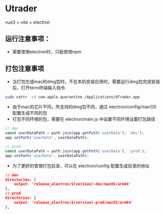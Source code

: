 # Utrader
vue3 + vite + electron

## 运行注意事项：
- 需要使用electron时，只能使用npm

## 打包注意事项
- 当打包生成mac的dmg包时，不在本机安装应用时，需要运行dmg包完成安装后，打开term终端输入指令
```bash
sudo xattr -rd com.apple.quarantine /Applications/UTrader.app
```
- 由于mac的芯片不同，所支持的dmg包不同，通过 electron/config/macOS 配置生成不同的包
- 打包不同环境的包，需要在 electron/main.js 中设置不同环境设置打包路径
```js
// dev
const userDataPath = path.join(app.getPath('userData'), 'dev');
app.setPath('userData', userDataPath);

// prod
const userDataPath = path.join(app.getPath('userData'), 'prod');
app.setPath('userData', userDataPath);
```
- 为了更好的管理打包目录，可以在 electron/config 配置生成目录的地址
```json
// dev
directories: {
    output: 'release_electron/${version}-dev/macOS/arm64'
},
// prod
directories: {
    output: 'release_electron/${version}-prod/macOS/arm64'
},
```